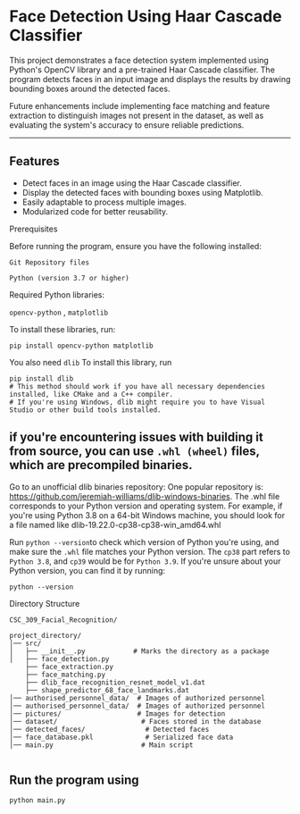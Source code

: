 # Face Detection Using Haar Cascade Classifier

This project demonstrates a face detection system implemented using Python's OpenCV library and a pre-trained Haar Cascade classifier. The program detects faces in an input image and displays the results by drawing bounding boxes around the detected faces.

Future enhancements include implementing face matching and feature extraction to distinguish images not present in the dataset, as well as evaluating the system's accuracy to ensure reliable predictions.


---

## Features

- Detect faces in an image using the Haar Cascade classifier.
- Display the detected faces with bounding boxes using Matplotlib.
- Easily adaptable to process multiple images.
- Modularized code for better reusability.

Prerequisites

Before running the program, ensure you have the following installed:

`Git Repository files`

`Python (version 3.7 or higher)`

Required Python libraries:

`opencv-python` ,
`matplotlib`

To install these libraries, run:

``` 
pip install opencv-python matplotlib
```
You also need 
`dlib`
To install this library, run
```
pip install dlib
# This method should work if you have all necessary dependencies installed, like CMake and a C++ compiler.
# If you're using Windows, dlib might require you to have Visual Studio or other build tools installed.
```
if you're encountering issues with building it from source, you can use `.whl (wheel)` files, which are precompiled binaries.
---
Go to an unofficial dlib binaries repository:
One popular repository is: https://github.com/jeremiah-williams/dlib-windows-binaries.
The .whl file corresponds to your Python version and operating system. For example, if you're using Python 3.8 on a 64-bit Windows machine, you should look for a file named like dlib-19.22.0-cp38-cp38-win_amd64.whl

Run `python --version`to check which version of Python you're using, and make sure the `.whl` file matches your Python version.
The `cp38` part refers to `Python 3.8`, and `cp39` would be for `Python 3.9`. If you're unsure about your Python version, you can find it by running:
```
python --version
```

Directory Structure
```
CSC_309_Facial_Recognition/

project_directory/
│── src/
│   ├── __init__.py            # Marks the directory as a package
│   ├── face_detection.py                           
    ├── face_extraction.py                          
    ├── face_matching.py                            
    ├── dlib_face_recognition_resnet_model_v1.dat   
    ├── shape_predictor_68_face_landmarks.dat
│── authorised_personnel_data/  # Images of authorized personnel
│── authorised_personnel_data/  # Images of authorized personnel
│── pictures/                   # Images for detection
│── dataset/                     # Faces stored in the database
│── detected_faces/               # Detected faces
│── face_database.pkl             # Serialized face data
│── main.py                      # Main script


```
## Run the program using

```
python main.py
```

